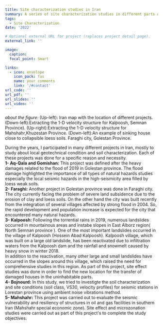 ```yaml
---
title: Site characterization studies in Iran
summary: A series of site characterization studies in different parts of Iran
tags:
  - Site Characterization
date: '2022'

# Optional external URL for project (replaces project detail page).
external_link: ''

image:
  caption: 
  focal_point: Smart

links:
  - icon: envelope
    icon_pack: fas
    name: your comments
    link: '/#contact'
url_code: ''
url_pdf: ''
url_slides: ''
url_video: ''
---
```

*about the figure:* (Up-left): Iran map with the location of different projects. (Down-left):Extracting the 1-D velocity structure for Kalpoosh, Semnan Province). (Up-right):Extracting the 1-D velocity structure for Mahshahr,Khuzestan Province. (Down-left):An example of sinking house close to collapsible loess soils. Faraghi city, Golestan Province.

During the years, I participated in many different projects in Iran, mostly to study about local geotechnical condition and soil characterization. Each of these projects was done for a specific reason and necessity.<br />
**1- Aq-Qala and Gomishan:** This project was defined after the heavy damages related to the flood of 2019 in Golestan province. The flood damage highlighted the importance of all types of natural hazards studies especially the local seismic hazards in the high-seismicity area filled by loess weak soils.<br />
**2- Faraghi:** Another project in Golestan province was done in Faraghi city. The city currently facing the problem of severe land subsidence due to the erosion of clay and loess soils. On the other hand the city was built recently from the integration of several villages affected by strong flood in 2004. So, the rapid development and population increase is expected for the city that encountered many natural hazards.<br />
**3- Kalpoosh:** Following the torrential rains in 2019, numerous landslides occurred in mountainous areas and instabe slopes in East Alborz region( North Semnan province ). One of the most important landslides occurred in the village of Kalpoosh (Hossein Abad Kalpoosh). Kalpoosh village, which was built on a large old landslide, has been reactivated due to infiltration waters from the Kalpoosh dam and the rainfall and snowmelt caused by heavy snow in winter 2018.<br /> In addition to the reactivation, many other large and small landslides have occurred in the slopes around this village, which raised the need for comprehensive studies in this region. As part of this project, site effect studies was done in order to find the new location for the transfer of damaged houses in the uninhabitable parts.<br />
**4- Bojnourd:** In this study, we tried to investigte the soil characterization and site conditions (soil class, VS30, velocity profiles) for seismic stations in Lorestan province using ambient noise vibrations method.<br />
**5- Mahshahr:** This project was carried out to evaluate  the seismic vulnerability and resiliency of structures in oil and gas facilities in southern Iran (Mahshahr special economic zone). Site effect and microzonation studies were carried out as part of this project's to complete the study objectives.<br />